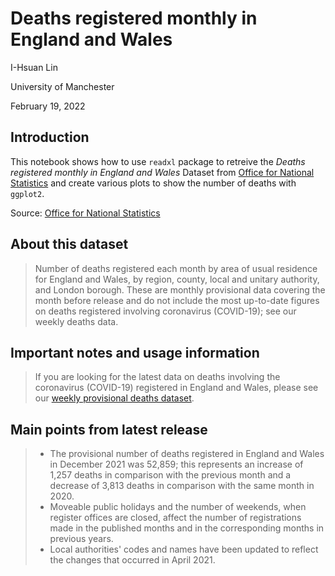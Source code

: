# Deaths registered monthly in England and Wales

I-Hsuan Lin

University of Manchester

February 19, 2022

## Introduction

This notebook shows how to use `readxl` package to retreive the *Deaths registered monthly in England and Wales* Dataset from [Office for National Statistics](https://www.ons.gov.uk/peoplepopulationandcommunity/birthsdeathsandmarriages/deaths/datasets/monthlyfiguresondeathsregisteredbyareaofusualresidence) and create various plots to show the number of deaths with `ggplot2`.

Source: [Office for National Statistics](https://www.ons.gov.uk/peoplepopulationandcommunity/birthsdeathsandmarriages/deaths/datasets/monthlyfiguresondeathsregisteredbyareaofusualresidence)

## About this dataset

> Number of deaths registered each month by area of usual residence for England and Wales, by region, county, local and unitary authority, and London borough. These are monthly provisional data covering the month before release and do not include the most up-to-date figures on deaths registered involving coronavirus (COVID-19); see our weekly deaths data.

## Important notes and usage information

> If you are looking for the latest data on deaths involving the coronavirus (COVID-19) registered in England and Wales, please see our [weekly provisional deaths dataset](https://www.ons.gov.uk/peoplepopulationandcommunity/birthsdeathsandmarriages/deaths/datasets/weeklyprovisionalfiguresondeathsregisteredinenglandandwales).

## Main points from latest release

>- The provisional number of deaths registered in England and Wales in December 2021 was 52,859; this represents an increase of 1,257 deaths in        comparison with the previous month and a decrease of 3,813 deaths in comparison with the same month in 2020.
>- Moveable public holidays and the number of weekends, when register offices are closed, affect the number of registrations made in the published     months and in the corresponding months in previous years.
>- Local authorities' codes and names have been updated to reflect the changes that occurred in April 2021.
